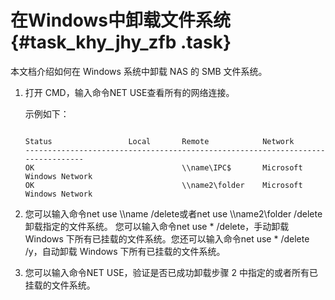 # 在Windows中卸载文件系统 {#task_khy_jhy_zfb .task}

本文档介绍如何在 Windows 系统中卸载 NAS 的 SMB 文件系统。

1.  打开 CMD，输入命令NET USE查看所有的网络连接。 

    示例如下：

    ```
    
    Status                 Local       Remote            Network
    --------------------------------------------------------------------------------
    OK                                 \\name\IPC$       Microsoft Windows Network
    OK                                 \\name2\folder    Microsoft Windows Network
    ```

2.  您可以输入命令net use \\\\name /delete或者net use \\\\name2\\folder /delete卸载指定的文件系统。 您可以输入命令net use \* /delete，手动卸载 Windows 下所有已挂载的文件系统。您还可以输入命令net use \* /delete /y，自动卸载 Windows 下所有已挂载的文件系统。
3.  您可以输入命令NET USE，验证是否已成功卸载步骤 2 中指定的或者所有已挂载的文件系统。 

